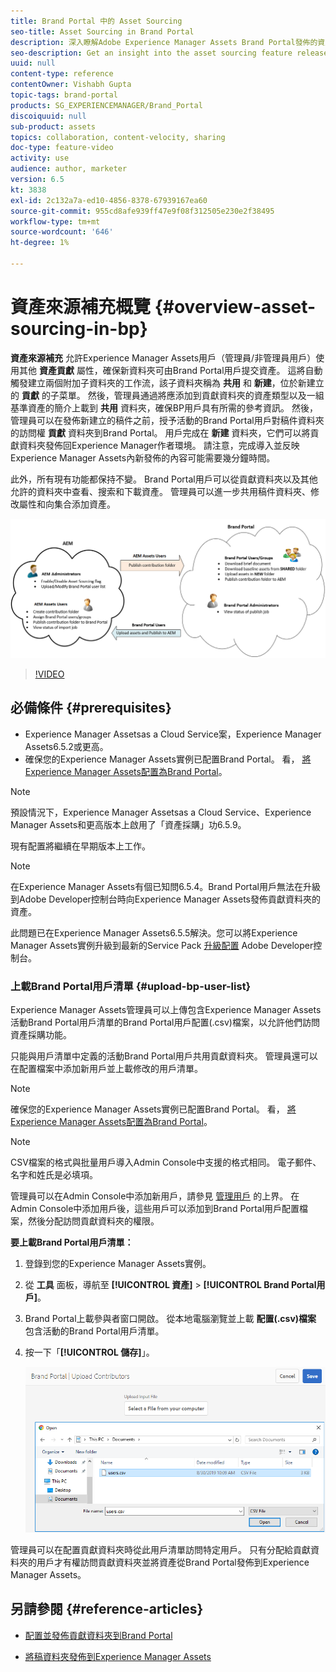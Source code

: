 ```yaml
---
title: Brand Portal 中的 Asset Sourcing
seo-title: Asset Sourcing in Brand Portal
description: 深入瞭解Adobe Experience Manager Assets Brand Portal發佈的資產來源補充功能。
seo-description: Get an insight into the asset sourcing feature released in the Adobe Experience Manager Assets Brand Portal.
uuid: null
content-type: reference
contentOwner: Vishabh Gupta
topic-tags: brand-portal
products: SG_EXPERIENCEMANAGER/Brand_Portal
discoiquuid: null
sub-product: assets
topics: collaboration, content-velocity, sharing
doc-type: feature-video
activity: use
audience: author, marketer
version: 6.5
kt: 3838
exl-id: 2c132a7a-ed10-4856-8378-67939167ea60
source-git-commit: 955cd8afe939ff47e9f08f312505e230e2f38495
workflow-type: tm+mt
source-wordcount: '646'
ht-degree: 1%

---
```


# 資產來源補充概覽 {#overview-asset-sourcing-in-bp}

**資產來源補充** 允許Experience Manager Assets用戶（管理員/非管理員用戶）使用其他 **資產貢獻** 屬性，確保新資料夾可由Brand Portal用戶提交資產。 這將自動觸發建立兩個附加子資料夾的工作流，該子資料夾稱為 **共用** 和 **新建**，位於新建立的 **貢獻** 的子菜單。 然後，管理員通過將應添加到貢獻資料夾的資產類型以及一組基準資產的簡介上載到 **共用** 資料夾，確保BP用戶具有所需的參考資訊。 然後，管理員可以在發佈新建立的稿件之前，授予活動的Brand Portal用戶對稿件資料夾的訪問權 **貢獻** 資料夾到Brand Portal。 用戶完成在 **新建** 資料夾，它們可以將貢獻資料夾發佈回Experience Manager作者環境。 請注意，完成導入並反映Experience Manager Assets內新發佈的內容可能需要幾分鐘時間。

此外，所有現有功能都保持不變。 Brand Portal用戶可以從貢獻資料夾以及其他允許的資料夾中查看、搜索和下載資產。 管理員可以進一步共用稿件資料夾、修改屬性和向集合添加資產。

![Brand Portal資產來源](assets/asset-sourcing.png)

>[!VIDEO](https://video.tv.adobe.com/v/29365/?quality=12)

## 必備條件 {#prerequisites}

* Experience Manager Assetsas a Cloud Service案，Experience Manager Assets6.5.2或更高。
* 確保您的Experience Manager Assets實例已配置Brand Portal。 看， [將Experience Manager Assets配置為Brand Portal](../using/configure-aem-assets-with-brand-portal.md)。

<!--
* Ensure that your Brand Portal tenant is configured with one AEM Assets author instance.
-->

>[!NOTE]
>
>預設情況下，Experience Manager Assetsas a Cloud Service、Experience Manager Assets和更高版本上啟用了「資產採購」功6.5.9。
>
>現有配置將繼續在早期版本上工作。

>[!NOTE]
>
>在Experience Manager Assets有個已知問6.5.4。Brand Portal用戶無法在升級到Adobe Developer控制台時向Experience Manager Assets發佈貢獻資料夾的資產。
>
>此問題已在Experience Manager Assets6.5.5解決。您可以將Experience Manager Assets實例升級到最新的Service Pack [升級配置](https://experienceleague.adobe.com/docs/experience-manager-65/assets/brandportal/configure-aem-assets-with-brand-portal.html#upgrade-integration-65) Adobe Developer控制台。

<!--

>For immediate fix on AEM 6.5.4, it is recommended to [download the hotfix](https://www.adobeaemcloud.com/content/marketplace/marketplaceProxy.html?packagePath=/content/companies/public/adobe/packages/cq650/hotfix/cq-6.5.0-hotfix-33041) and install on your author instance.
-->

<!--
## Configure Asset Sourcing {#configure-asset-sourcing}

**Asset Sourcing** is configured from within the AEM Assets author instance. The administrators can enable the Asset Sourcing feature flag configuration from the **AEM Web Console Configuration** and upload the active Brand Portal users list in **AEM Assets**.

>[!NOTE]
>
>Asset Sourcing is by default enabled on AEM Assets as a Cloud Service. The AEM administrator can directly upload the active Brand Portal users to allow them access to the Asset Sourcing feature.

>[!NOTE]
>
>Before you begin with the configuration, ensure that your AEM Assets instance is configured with Brand Portal. See, [Configure AEM Assets with Brand Portal](../using/configure-aem-assets-with-brand-portal.md). 

The following video demonstrates, how to configure Asset Sourcing on your AEM Assets author instance:

>[!VIDEO](https://video.tv.adobe.com/v/29771)
-->

<!--
### Enable Asset Sourcing {#enable-asset-sourcing}

AEM administrators can enable the Asset Sourcing feature flag from within the AEM Web Console Configuration (a.k.a Configuration Manager).

>[!NOTE]
>
>This step is not applicable for AEM Assets as a Cloud Service.


**To enable Asset Sourcing:**
1. Log in to your AEM Assets author instance and open Configuration Manager. 
Default URL: http:// localhost:4502/system/console/configMgr.
1. Search using the keyword **Asset Sourcing** to locate **[!UICONTROL Asset Sourcing Feature Flag Config]**.
1. Click **[!UICONTROL Asset Sourcing Feature Flag Config]** to open the configuration window.
1. Select the **[!UICONTROL feature.flag.active.status]** check box.
1. Click **[!UICONTROL Save]**.

![](assets/enable-asset-sourcing.png)
-->


### 上載Brand Portal用戶清單 {#upload-bp-user-list}

Experience Manager Assets管理員可以上傳包含Experience Manager Assets活動Brand Portal用戶清單的Brand Portal用戶配置(.csv)檔案，以允許他們訪問資產採購功能。

只能與用戶清單中定義的活動Brand Portal用戶共用貢獻資料夾。 管理員還可以在配置檔案中添加新用戶並上載修改的用戶清單。

>[!NOTE]
>
>確保您的Experience Manager Assets實例已配置Brand Portal。 看， [將Experience Manager Assets配置為Brand Portal](../using/configure-aem-assets-with-brand-portal.md)。

>[!NOTE]
>
>CSV檔案的格式與批量用戶導入Admin Console中支援的格式相同。 電子郵件、名字和姓氏是必填項。

管理員可以在Admin Console中添加新用戶，請參見 [管理用戶](brand-portal-adding-users.md) 的上界。 在Admin Console中添加用戶後，這些用戶可以添加到Brand Portal用戶配置檔案，然後分配訪問貢獻資料夾的權限。

**要上載Brand Portal用戶清單：**

1. 登錄到您的Experience Manager Assets實例。
1. 從 **工具**  面板，導航至 **[!UICONTROL 資產]** > **[!UICONTROL Brand Portal用戶]**。

1. Brand Portal上載參與者窗口開啟。
從本地電腦瀏覽並上載 **配置(.csv)檔案** 包含活動的Brand Portal用戶清單。
1. 按一下「**[!UICONTROL 儲存]**」。

   ![](assets/upload-user-list2.png)


管理員可以在配置貢獻資料夾時從此用戶清單訪問特定用戶。 只有分配給貢獻資料夾的用戶才有權訪問貢獻資料夾並將資產從Brand Portal發佈到Experience Manager Assets。

## 另請參閱 {#reference-articles}

* [配置並發佈貢獻資料夾到Brand Portal](brand-portal-publish-contribution-folder-to-brand-portal.md)

* [將稿資料夾發佈到Experience Manager Assets](brand-portal-publish-contribution-folder-to-aem-assets.md)
